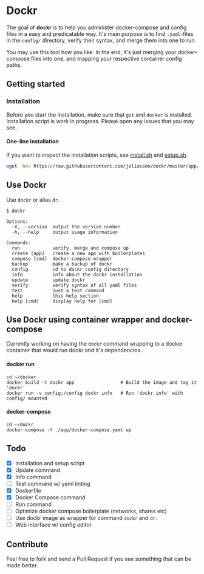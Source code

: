 # Dockr
The goal of **dockr** is to help you administer docker-compose and config files in a easy and predicatable way. It's main purpose is to find `.yaml`-files in the `config/` directory, verify their syntax, and merge them into one to run.

You may use this tool how you like. In the end, it's just merging your docker-compose files into one, and mapping your respective container config paths.

## Getting started
### Installation
Before you start the installation, make sure that `git` and `docker` is installed. 
Installation script is work in progress. Please open any issues that you may see.

#### One-line installation
If you want to inspect the installation scripts, see [install.sh](https://raw.githubusercontent.com/jeliasson/dockr/master/app/scripts/install.sh) and [setup.sh](https://raw.githubusercontent.com/jeliasson/dockr/master/app/scripts/setup.sh).
```bash
wget -Nnv https://raw.githubusercontent.com/jeliasson/dockr/master/app/scripts/install.sh 2>&1 >/dev/null && bash install.sh
```

## Use Dockr
Use `dockr` or alias `dr`.
```text
$ dockr

Options:
  -V, --version  output the version number
  -h, --help     output usage information

Commands:
  run            verify, merge and compose up
  create [app]   create a new app with boilerplates
  compose [cmd]  docker-compose wrapper
  backup         make a backup of dockr
  config         cd to dockr config directory
  info           info about the dockr installation
  update         update dockr
  verify         verify syntax of all yaml files
  test           just a test command
  help           this help section
  help [cmd]     display help for [cmd]
```

## Use Dockr using container wrapper and docker-compose
Currently working on having the `dockr` command wrapping to a docker container that would run dockr and it's dependencies.

#### docker run
```
cd ~/docker
docker build -t dockr app                 # Build the image and tag it 'dockr'
docker run -v config:/config dockr info   # Run 'dockr info' with config/ mounted
```

#### docker-compose
```
cd ~/dockr
docker-compose -f ./app/docker-compose.yaml up
```

## Todo
- [x] Installation and setup script
- [x] Update command
- [x] Info command
- [ ] Test command w/ yaml linting
- [x] Dockerfile
- [x] Docker Compose command
- [ ] Run command
- [ ] Optimize docker compose boilerplate (networks, shares etc)
- [ ] Use dockr image as wrapper for command `dockr` and `dr`.
- [ ] Web interface w/ config editor

## Contribute
Feel free to fork and send a Pull Request if you see something that can be made better.